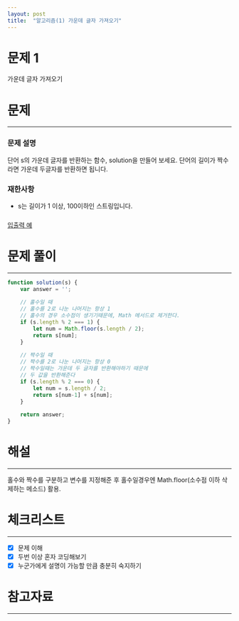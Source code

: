 ```yaml
---
layout: post
title:  "알고리즘(1) 가운데 글자 가져오기"
---
```



# 문제 1

가운데 글자 가져오기

# 문제

---

### **문제 설명**

단어 s의 가운데 글자를 반환하는 함수, solution을 만들어 보세요. 단어의 길이가 짝수라면 가운데 두글자를 반환하면 됩니다.

### 재한사항

- s는 길이가 1 이상, 100이하인 스트링입니다.

### 

[입출력 예](https://www.notion.so/3160c43e53874d4ea1bb01aa6e87a724)

# 문제 풀이

---

```jsx
function solution(s) {
    var answer = '';
    
    // 홀수일 때
  	// 홀수를 2로 나눈 나머지는 항상 1
  	// 홀수의 경우 소수점이 생기기때문에, Math 메서드로 제거한다.
    if (s.length % 2 === 1) {
        let num = Math.floor(s.length / 2);
        return s[num];
    }
    
    // 짝수일 때
  	// 짝수를 2로 나눈 나머지는 항상 0
    // 짝수일때는 가운데 두 글자를 반환해야하기 때문에
  	// 두 값을 반환해준다
    if (s.length % 2 === 0) {
        let num = s.length / 2;
        return s[num-1] + s[num];
    }
    
    return answer;
}
```

# 해설

---

홀수와 짝수를 구분하고 변수를 지정해준 후 홀수일경우엔 Math.floor(소수점 이하 삭제하는 메소드) 활용.

# 체크리스트

---

- [x]  문제 이해
- [x]  두번 이상 혼자 코딩해보기
- [x]  누군가에게 설명이 가능할 만큼 충분히 숙지하기

# 참고자료

---
